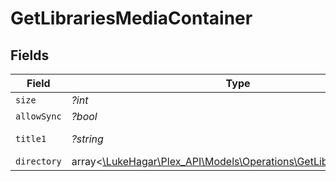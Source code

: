 # GetLibrariesMediaContainer


## Fields

| Field                                                                                                                  | Type                                                                                                                   | Required                                                                                                               | Description                                                                                                            | Example                                                                                                                |
| ---------------------------------------------------------------------------------------------------------------------- | ---------------------------------------------------------------------------------------------------------------------- | ---------------------------------------------------------------------------------------------------------------------- | ---------------------------------------------------------------------------------------------------------------------- | ---------------------------------------------------------------------------------------------------------------------- |
| `size`                                                                                                                 | *?int*                                                                                                                 | :heavy_minus_sign:                                                                                                     | N/A                                                                                                                    | 5                                                                                                                      |
| `allowSync`                                                                                                            | *?bool*                                                                                                                | :heavy_minus_sign:                                                                                                     | N/A                                                                                                                    | false                                                                                                                  |
| `title1`                                                                                                               | *?string*                                                                                                              | :heavy_minus_sign:                                                                                                     | N/A                                                                                                                    | Plex Library                                                                                                           |
| `directory`                                                                                                            | array<[\LukeHagar\Plex_API\Models\Operations\GetLibrariesDirectory](../../Models/Operations/GetLibrariesDirectory.md)> | :heavy_minus_sign:                                                                                                     | N/A                                                                                                                    |                                                                                                                        |